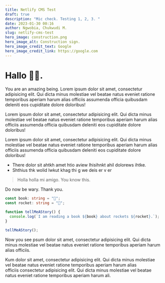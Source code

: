 ```yaml
---
title: Netlify CMS Test
draft: true
description: "Mic check. Testing 1, 2, 3. "
date: 2023-01-30 00:16
author: Ngwobia, Chukwudi M.
slug: netlify-cms-test
hero_image: construction.png
hero_image_alt: Construction sign.
hero_image_credit_text: Google
hero_image_credit_link: https://google.com
---
```

# H﻿allo 👋🏿.



Y﻿ou are an amazing being. Lorem ipsum dolor sit amet, consectetur adipisicing elit. Qui dicta minus molestiae vel beatae natus eveniet ratione temporibus aperiam harum alias officiis assumenda officia quibusdam deleniti eos cupiditate dolore doloribus!

Lorem ipsum dolor sit amet, consectetur adipisicing elit. Qui dicta minus molestiae vel beatae natus eveniet ratione temporibus aperiam harum alias officiis assumenda officia quibusdam deleniti eos cupiditate dolore doloribus!

Lorem ipsum dolor sit amet, consectetur adipisicing elit. Qui dicta minus molestiae vel beatae natus eveniet ratione temporibus aperiam harum alias officiis assumenda officia quibusdam deleniti eos cupiditate dolore doloribus!

* T﻿here dolor sit ahtkh amet htio aview lhisihnkt ahil dolorews ihtke.
* S﻿hthius thk wolid lwkut khag thi g we deis er v er 

> H﻿olla holla mi amigo. You know this.



D﻿o now be wary. Thank you.

```typescript
const book: string = "📖";
const rocket: string = "🚀";

function tellMeAStory() {
  console.log(`I am reading a book ${book} about rockets ${rocket}.`);
}

tellMeAStory();
```

N﻿ow you see psum dolor sit amet, consectetur adipisicing elit. Qui dicta minus molestiae vel beatae natus eveniet ratione temporibus aperiam harum alias officiis.

Kum dolor sit amet, consectetur adipisicing elit. Qui dicta minus molestiae vel beatae natus eveniet ratione temporibus aperiam harum alias officiis consectetur adipisicing elit. Qui dicta minus molestiae vel beatae natus eveniet ratione temporibus aperiam harum ali.